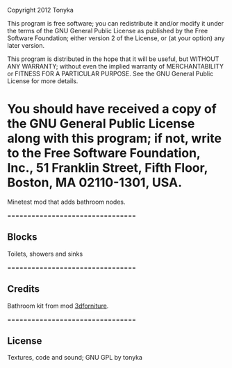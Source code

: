 Copyright 2012 Tonyka
  
  This program is free software; you can redistribute it and/or modify
  it under the terms of the GNU General Public License as published by
  the Free Software Foundation; either version 2 of the License, or
  (at your option) any later version.
  
  This program is distributed in the hope that it will be useful,
  but WITHOUT ANY WARRANTY; without even the implied warranty of
  MERCHANTABILITY or FITNESS FOR A PARTICULAR PURPOSE.  See the
  GNU General Public License for more details.
  
  You should have received a copy of the GNU General Public License
  along with this program; if not, write to the Free Software
  Foundation, Inc., 51 Franklin Street, Fifth Floor, Boston,
  MA 02110-1301, USA.
==============================

Minetest mod that adds bathroom nodes.

================================
## Blocks
Toilets, showers and sinks

================================
## Credits
Bathroom kit from mod [3dforniture](https://forum.minetest.net/viewtopic.php?id=2207). 

================================
## License
Textures, code and sound; GNU GPL by tonyka
